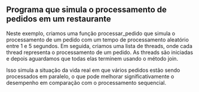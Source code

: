 ## Programa que simula o processamento de pedidos em um restaurante

Neste exemplo, criamos uma função processar_pedido que simula o processamento de um pedido com um tempo de processamento aleatório entre 1 e 5 segundos. 
Em seguida, criamos uma lista de threads, onde cada thread representa o processamento de um pedido. 
As threads são iniciadas e depois aguardamos que todas elas terminem usando o método join.

Isso simula a situação da vida real em que vários pedidos estão sendo processados em paralelo, o que pode melhorar significativamente o desempenho em comparação com o processamento sequencial.
